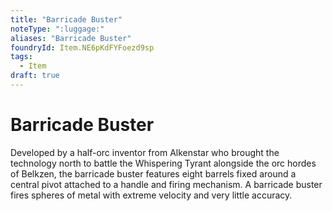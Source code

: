 ```yaml
---
title: "Barricade Buster"
noteType: ":luggage:"
aliases: "Barricade Buster"
foundryId: Item.NE6pKdFYFoezd9sp
tags:
  - Item
draft: true
---
```


# Barricade Buster

Developed by a half-orc inventor from Alkenstar who brought the technology north to battle the Whispering Tyrant alongside the orc hordes of Belkzen, the barricade buster features eight barrels fixed around a central pivot attached to a handle and firing mechanism. A barricade buster fires spheres of metal with extreme velocity and very little accuracy.
